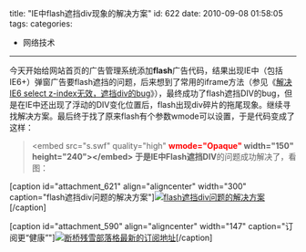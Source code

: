 title: "IE中flash遮挡div现象的解决方案"
id: 622
date: 2010-09-08 01:58:05
tags: 
categories: 
- 网络技术
---

今天开始给网站首页的广告管理系统添加**flash**广告代码，结果出现IE中（包括IE6+）弹窗广告要flash遮挡的问题，后来想到了常用的iframe方法（参见《[解决IE6 select z-index无效，遮挡div的bug](http://js8.in/553.html "解决IE6 select z-index无效，遮挡div的bug - 断桥残雪部落格")》），最终成功了flash遮挡DIV的bug，但是在IE中还出现了浮动的DIV变化位置后，flash出现div碎片的拖尾现象。继续寻找解决方案。最后终于找了原来flash有个参数wmode可以设置，于是代码变成了这样：
> &lt;embed src="s.swf" quality="high" **<span style="color: #ff0000;">wmode="Opaque" </span>**width="150" height="240"&gt;&lt;/embed&gt;
于是IE中Flash遮挡**DIV**的问题成功解决了，看图：

[caption id="attachment_621" align="aligncenter" width="300" caption="flash遮挡div问题的解决方案"][![flash遮挡div问题的解决方案](http://js8.in/wp-content/uploads/2010/09/flash-div-300x144.jpg "flash遮挡div问题的解决方案")](http://js8.in/wp-content/uploads/2010/09/flash-div.jpg)[/caption]

[caption id="attachment_590" align="aligncenter" width="147" caption="订阅更“健康”"][![断桥残雪部落格最新的订阅地址](http://js8.in/wp-content/uploads/2010/08/logo_147x47.gif "断桥残雪部落格最新的订阅地址")](http://feed.feedsky.com/r57c)[/caption] 